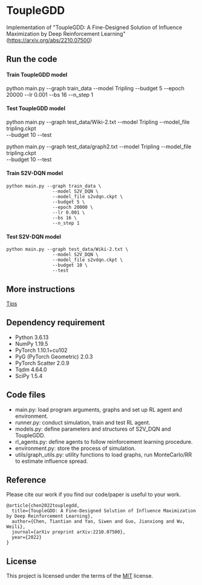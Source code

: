 # ToupleGDD

Implementation of "ToupleGDD: A Fine-Designed Solution of Influence Maximization by Deep Reinforcement Learning" (https://arxiv.org/abs/2210.07500)

Run the code
------------

#### Train ToupleGDD model

python main.py --graph train_data --model Tripling --budget 5 --epoch 20000 --lr 0.001 --bs 16 --n_step 1

#### Test ToupleGDD model

python main.py --graph test_data/Wiki-2.txt --model Tripling --model_file tripling.ckpt \
--budget 10 --test

python main.py --graph test_data/graph2.txt --model Tripling --model_file tripling.ckpt \
--budget 10 --test

#### Train S2V-DQN model

	python main.py --graph train_data \
                     --model S2V_DQN \
                     --model_file s2vdqn.ckpt \
                     --budget 5 \
                     --epoch 20000 \
                     --lr 0.001 \
                     --bs 16 \
                     --n_step 1

#### Test S2V-DQN model

	python main.py --graph test_data/Wiki-2.txt \
                     --model S2V_DQN \
                     --model_file s2vdqn.ckpt \
                     --budget 10 \
                     --test

More instructions
-----------------
[Tips](https://github.com/Dtrycode/ToupleGDD/blob/main/instructions.md)

Dependency requirement
----------------------

- Python 3.6.13
- NumPy 1.19.5
- PyTorch 1.10.1+cu102
- PyG (PyTorch Geometric) 2.0.3
- PyTorch Scatter 2.0.9
- Tqdm 4.64.0
- SciPy 1.5.4

Code files
----------

- main.py: load program arguments, graphs and set up RL agent and environment.
- runner.py: conduct simulation, train and test RL agent.
- models.py: define parameters and structures of S2V_DQN and ToupleGDD.  
- rl_agents.py: define agents to follow reinforcement learning procedure.
- environment.py: store the process of simulation.  
- utils/graph_utils.py: utility functions to load graphs, run MonteCarlo/RR to estimate influence spread.   

Reference
---------
Please cite our work if you find our code/paper is useful to your work.

	@article{chen2022touplegdd,
      title={ToupleGDD: A Fine-Designed Solution of Influence Maximization by Deep Reinforcement Learning},
      author={Chen, Tiantian and Yan, Siwen and Guo, Jianxiong and Wu, Weili},
      journal={arXiv preprint arXiv:2210.07500},
      year={2022}
    }


License
-------
This project is licensed under the terms of the [MIT](https://github.com/Dtrycode/ToupleGDD/blob/main/LICENSE) license.
